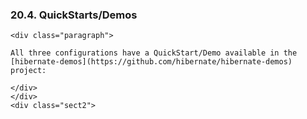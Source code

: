  ### 20.4. QuickStarts/Demos

    <div class="paragraph">

    All three configurations have a QuickStart/Demo available in the [hibernate-demos](https://github.com/hibernate/hibernate-demos) project:

    </div>
    </div>
    <div class="sect2">